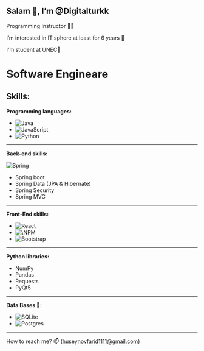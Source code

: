 <h2> Salam 👋, I’m @Digitalturkk </h2>

Programming Instructor 👨‍🏫

I’m interested in IT sphere at least for 6 years 👀 

I'm student at UNEC🏦

<h1> Software Engineare </h1>

<h2> <b> Skills: </b> </h2>

**Programming languages:**
- ![Java](https://img.shields.io/badge/java-%23ED8B00.svg?style=for-the-badge&logo=openjdk&logoColor=white)
- ![JavaScript](https://img.shields.io/badge/javascript-%23323330.svg?style=for-the-badge&logo=javascript&logoColor=%23F7DF1E)
- ![Python](https://img.shields.io/badge/python-3670A0?style=for-the-badge&logo=python&logoColor=ffdd54)
  
---

**Back-end skills:**

![Spring](https://img.shields.io/badge/spring-%236DB33F.svg?style=for-the-badge&logo=spring&logoColor=white)
- Spring boot  
- Spring Data (JPA & Hibernate)
- Spring Security
- Spring MVC
  <!--JUnit-->
---

**Front-End skills:**

- ![React](https://img.shields.io/badge/react-%2320232a.svg?style=for-the-badge&logo=react&logoColor=%2361DAFB)
- ![\NPM](https://img.shields.io/badge/NPM-%23CB3837.svg?style=for-the-badge&logo=npm&logoColor=white)
- ![Bootstrap](https://img.shields.io/badge/bootstrap-%238511FA.svg?style=for-the-badge&logo=bootstrap&logoColor=white)

---
**Python libraries:**
- NumPy
- Pandas
- Requests
- PyQt5
---

**Data Bases 💾:**
- ![SQLite](https://img.shields.io/badge/sqlite-%2307405e.svg?style=for-the-badge&logo=sqlite&logoColor=white)
- ![Postgres](https://img.shields.io/badge/postgres-%23316192.svg?style=for-the-badge&logo=postgresql&logoColor=white)
---

How to reach me? 📫  (huseynovfarid1111@gmail.com)
<!---
Digitalturkk/Digitalturkk is a ✨ special ✨ repository because its `README.md` (this file) appears on your GitHub profile.
You can click the Preview link to take a look at your changes.
--->
